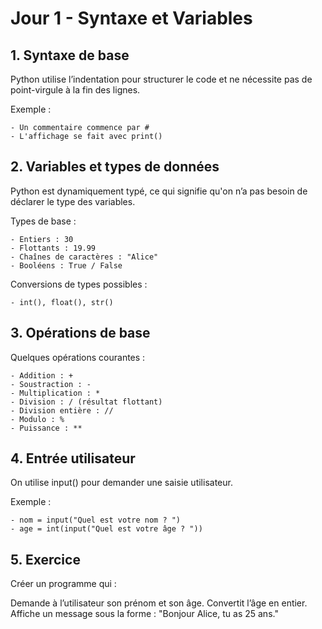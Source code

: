 # Jour 1 - Syntaxe et Variables
## 1. Syntaxe de base

Python utilise l’indentation pour structurer le code et ne nécessite pas de point-virgule à la fin des lignes.

Exemple :

    - Un commentaire commence par #
    - L'affichage se fait avec print()

## 2. Variables et types de données

Python est dynamiquement typé, ce qui signifie qu'on n’a pas besoin de déclarer le type des variables.

Types de base :

    - Entiers : 30
    - Flottants : 19.99
    - Chaînes de caractères : "Alice"
    - Booléens : True / False

Conversions de types possibles :

    - int(), float(), str()

## 3. Opérations de base

Quelques opérations courantes :

    - Addition : +
    - Soustraction : -
    - Multiplication : *
    - Division : / (résultat flottant)
    - Division entière : //
    - Modulo : %
    - Puissance : **

## 4. Entrée utilisateur

On utilise input() pour demander une saisie utilisateur.

Exemple :

    - nom = input("Quel est votre nom ? ")
    - age = int(input("Quel est votre âge ? "))

## 5. Exercice

Créer un programme qui :

Demande à l’utilisateur son prénom et son âge.
Convertit l’âge en entier.
Affiche un message sous la forme : "Bonjour Alice, tu as 25 ans."